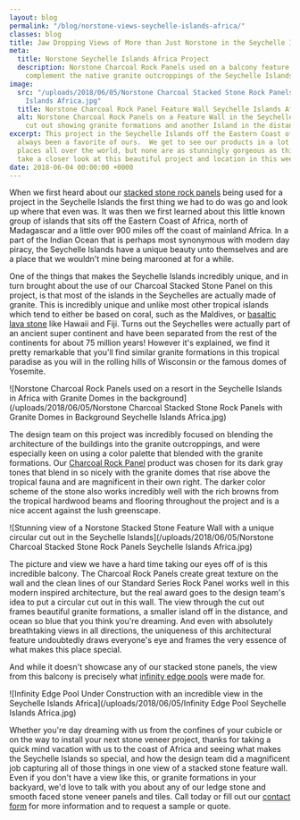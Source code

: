 ```yaml
---
layout: blog
permalink: "/blog/norstone-views-seychelle-islands-africa/"
classes: blog
title: Jaw Dropping Views of More than Just Norstone in the Seychelle Islands
meta:
  title: Norstone Seychelle Islands Africa Project
  description: Norstone Charcoal Rock Panels used on a balcony feature wall used to
    complement the native granite outcroppings of the Seychelle Islands, Africa
image:
  src: "/uploads/2018/06/05/Norstone Charcoal Stacked Stone Rock Panels Seychelle
    Islands Africa.jpg"
  title: Norstone Charcoal Rock Panel Feature Wall Seychelle Islands Africa
  alt: Norstone Charcoal Rock Panels on a Feature Wall in the Seychelles with a circular
    cut out showing granite formations and another Island in the distance
excerpt: This project in the Seychelle Islands off the Eastern Coast of Africa has
  always been a favorite of ours.  We get to see our products in a lot of truly extraordinary
  places all over the world, but none are as stunningly gorgeous as this one.  Come
  take a closer look at this beautiful project and location in this week's blog.
date: 2018-06-04 00:00:00 +0000
---
```

When we first heard about our [stacked stone rock panels](https://www.norstoneusa.com/products/stacked-stone-cladding/) being used for a project in the Seychelle Islands the first thing we had to do was go and look up where that even was.  It was then we first learned about this little known group of islands that sits off the Eastern Coast of Africa, north of Madagascar and a little over 900 miles off the coast of mainland Africa.  In a part of the Indian Ocean that is perhaps most synonymous with modern day piracy, the Seychelle Islands have a unique beauty unto themselves and are a place that we wouldn't mine being marooned at for a while. 

One of the things that makes the Seychelle Islands incredibly unique, and in turn brought about the use of our Charcoal Stacked Stone Panel on this project, is that most of the islands in the Seychelles are actually made of granite.  This is incredibly unique and unlike most other tropical islands which tend to either be based on coral, such as the Maldives, or [basaltic lava stone](https://www.norstoneusa.com/blog/lava-stone-rocks/) like Hawaii and Fiji.  Turns out the Seychelles were actually part of an ancient super continent and have been separated from the rest of the continents for about 75 million years!  However it's explained, we find it pretty remarkable that you'll find similar granite formations in this tropical paradise as you will in the rolling hills of Wisconsin or the famous domes of Yosemite. 

![Norstone Charcoal Rock Panels used on a resort in the Seychelle Islands in Africa with Granite Domes in the background](/uploads/2018/06/05/Norstone Charcoal Stacked Stone Rock Panels with Granite Domes in Background Seychelle Islands Africa.jpg)

The design team on this project was incredibly focused on blending the architecture of the buildings into the granite outcroppings, and were especially keen on using a color palette that blended with the granite formations.  Our [Charcoal Rock Panel](https://www.norstoneusa.com/products/rock-panels/charcoal/) product was chosen for its dark gray tones that blend in so nicely with the granite domes that rise above the tropical fauna and are magnificent in their own right.  The darker color scheme of the stone also works incredibly well with the rich browns from the tropical hardwood beams and flooring throughout the project and is a nice accent against the lush greenscape. 

![Stunning view of a Norstone Stacked Stone Feature Wall with a unique circular cut out in the Seychelle Islands](/uploads/2018/06/05/Norstone Charcoal Stacked Stone Rock Panels Seychelle Islands Africa.jpg)

The picture and view we have a hard time taking our eyes off of is this incredible balcony.  The Charcoal Rock Panels create great texture on the wall and the clean lines of our Standard Series Rock Panel works well in this modern inspired architecture, but the real award goes to the design team's idea to put a circular cut out in this wall.  The view through the cut out frames beautiful granite formations, a smaller island off in the distance, and ocean so blue that you think you're dreaming.  And even with absolutely breathtaking views in all directions, the uniqueness of this architectural feature undoubtedly draws everyone's eye and frames the very essence of what makes this place special. 

And while it doesn't showcase any of our stacked stone panels, the view from this balcony is precisely what [infinity edge pools](https://www.norstoneusa.com/blog/summer-s-here-jump-into-these-amazing-pools-designed-with-stacked-stone/) were made for.    

![Infinity Edge Pool Under Construction with an incredible view in the Seychelle Islands Africa](/uploads/2018/06/05/Infinity Edge Pool Seychelle Islands Africa.jpg)

Whether you're day dreaming with us from the confines of your cubicle or on the way to install your next stone veneer project, thanks for taking a quick mind vacation with us to the coast of Africa and seeing what makes the Seychelle Islands so special, and how the design team did a magnificent job capturing all of those things in one view of a stacked stone feature wall.  Even if you don't have a view like this, or granite formations in your backyard, we'd love to talk with you about any of our ledge stone and smooth faced stone veneer panels and tiles.  Call today or fill out our [contact form](https://www.norstoneusa.com/contact-us/) for more information and to request a sample or quote.